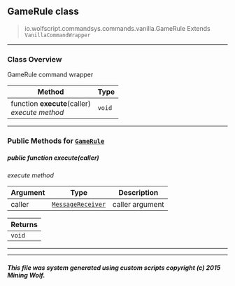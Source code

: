 ## GameRule __class__

>io.wolfscript.commandsys.commands.vanilla.GameRule
>Extends `VanillaCommandWrapper`

---

### Class Overview

GameRule command wrapper

Method | Type   
--- | :--- 
 function __execute__(caller) <br> _execute method_ | `void`



---


### Public Methods for [`GameRule`](GameRule.md)

##### <a id='execute'></a>public  function __execute__(caller)

_execute method_

Argument | Type | Description  
--- | --- | --- 
caller | [`MessageReceiver`](../../../chat/MessageReceiver.md) | caller argument

Returns | 
--- | 
`void` |


---
---


##### This file was system generated using custom scripts copyright (c) 2015 Mining Wolf.
	

